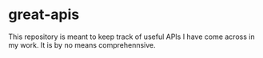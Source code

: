 # great-apis
This repository is meant to keep track of useful APIs I have come across in my work. It is by no means comprehennsive.
